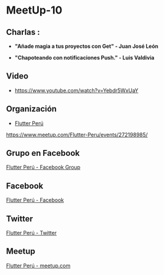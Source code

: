 # MeetUp-10

## Charlas :

- **"Añade magia a tus proyectos con Get" - Juan José León**



- **"Chapoteando con notificaciones Push." - Luis Valdivia**



## Video 

- https://www.youtube.com/watch?v=Yebdr5WxUaY


## Organización 
- [Flutter Perú](https://github.com/FlutterPeru)


https://www.meetup.com/Flutter-Peru/events/272198985/


## Grupo en Facebook 

[Flutter Perú - Facebook Group](https://www.facebook.com/groups/flutterperu)

## Facebook 

[Flutter Perú - Facebook](https://www.facebook.com/FlutterPeru)

## Twitter 

[Flutter Perú - Twitter](https://twitter.com/FlutterPeru)

## Meetup 

[Flutter Perú - meetup.com](https://www.meetup.com/Flutter-Peru/)
